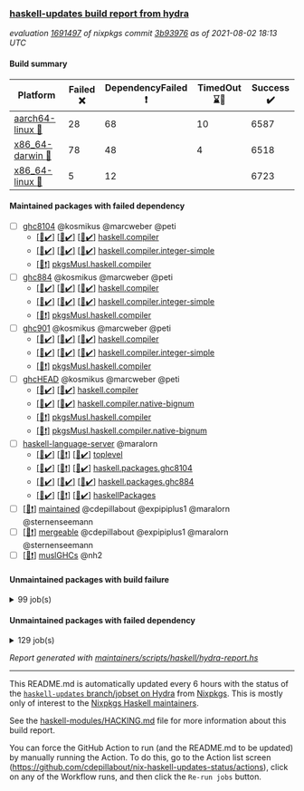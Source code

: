 ### [haskell-updates build report from hydra](https://hydra.nixos.org/jobset/nixpkgs/haskell-updates)
*evaluation [1691497](https://hydra.nixos.org/eval/1691497) of nixpkgs commit [3b93976](https://github.com/NixOS/nixpkgs/commits/3b93976ebec94cacf928ab6db576cc994c8f710f) as of 2021-08-02 18:13 UTC*
#### Build summary

 | Platform | Failed :x: | DependencyFailed :heavy_exclamation_mark: | TimedOut :hourglass::no_entry_sign: | Success :heavy_check_mark: | 
 | --- | --- | --- | --- | --- | 
 | [aarch64-linux :iphone:](https://hydra.nixos.org/eval/1691497?filter=.aarch64-linux) | 28 | 68 | 10 | 6587 | 
 | [x86_64-darwin :apple:](https://hydra.nixos.org/eval/1691497?filter=.x86_64-darwin) | 78 | 48 | 4 | 6518 | 
 | [x86_64-linux :penguin:](https://hydra.nixos.org/eval/1691497?filter=.x86_64-linux) | 5 | 12 |  | 6723 | 
#### Maintained packages with failed dependency
- [ ] [ghc8104](https://hydra.nixos.org/eval/1691497?filter=ghc8104) @kosmikus @marcweber @peti
  - [[:iphone::heavy_check_mark:]](https://hydra.nixos.org/build/149082525) [[:apple::heavy_check_mark:]](https://hydra.nixos.org/build/149079996) [[:penguin::heavy_check_mark:]](https://hydra.nixos.org/build/149083545) [haskell.compiler](https://hydra.nixos.org/eval/1691497?filter=haskell.compiler.ghc8104)
  - [[:iphone::heavy_check_mark:]](https://hydra.nixos.org/build/149076630) [[:apple::heavy_check_mark:]](https://hydra.nixos.org/build/149071797) [[:penguin::heavy_check_mark:]](https://hydra.nixos.org/build/149071821) [haskell.compiler.integer-simple](https://hydra.nixos.org/eval/1691497?filter=haskell.compiler.integer-simple.ghc8104)
  -   [[:penguin::heavy_exclamation_mark:]](https://hydra.nixos.org/build/149078755) [pkgsMusl.haskell.compiler](https://hydra.nixos.org/eval/1691497?filter=pkgsMusl.haskell.compiler.ghc8104)
- [ ] [ghc884](https://hydra.nixos.org/eval/1691497?filter=ghc884) @kosmikus @marcweber @peti
  - [[:iphone::heavy_check_mark:]](https://hydra.nixos.org/build/149075490) [[:apple::heavy_check_mark:]](https://hydra.nixos.org/build/149083306) [[:penguin::heavy_check_mark:]](https://hydra.nixos.org/build/149066528) [haskell.compiler](https://hydra.nixos.org/eval/1691497?filter=haskell.compiler.ghc884)
  - [[:iphone::heavy_check_mark:]](https://hydra.nixos.org/build/149083386) [[:apple::heavy_check_mark:]](https://hydra.nixos.org/build/149077833) [[:penguin::heavy_check_mark:]](https://hydra.nixos.org/build/149077975) [haskell.compiler.integer-simple](https://hydra.nixos.org/eval/1691497?filter=haskell.compiler.integer-simple.ghc884)
  -   [[:penguin::heavy_exclamation_mark:]](https://hydra.nixos.org/build/149067042) [pkgsMusl.haskell.compiler](https://hydra.nixos.org/eval/1691497?filter=pkgsMusl.haskell.compiler.ghc884)
- [ ] [ghc901](https://hydra.nixos.org/eval/1691497?filter=ghc901) @kosmikus @marcweber @peti
  - [[:iphone::heavy_check_mark:]](https://hydra.nixos.org/build/149068612) [[:apple::heavy_check_mark:]](https://hydra.nixos.org/build/149075244) [[:penguin::heavy_check_mark:]](https://hydra.nixos.org/build/149070685) [haskell.compiler](https://hydra.nixos.org/eval/1691497?filter=haskell.compiler.ghc901)
  - [[:iphone::heavy_check_mark:]](https://hydra.nixos.org/build/149066552) [[:apple::heavy_check_mark:]](https://hydra.nixos.org/build/149080745) [[:penguin::heavy_check_mark:]](https://hydra.nixos.org/build/149081821) [haskell.compiler.integer-simple](https://hydra.nixos.org/eval/1691497?filter=haskell.compiler.integer-simple.ghc901)
  -   [[:penguin::heavy_exclamation_mark:]](https://hydra.nixos.org/build/149065866) [pkgsMusl.haskell.compiler](https://hydra.nixos.org/eval/1691497?filter=pkgsMusl.haskell.compiler.ghc901)
- [ ] [ghcHEAD](https://hydra.nixos.org/eval/1691497?filter=ghcHEAD) @kosmikus @marcweber @peti
  - [[:apple::heavy_check_mark:]](https://hydra.nixos.org/build/149073778) [[:penguin::heavy_check_mark:]](https://hydra.nixos.org/build/149080886) [haskell.compiler](https://hydra.nixos.org/eval/1691497?filter=haskell.compiler.ghcHEAD)
  - [[:apple::heavy_check_mark:]](https://hydra.nixos.org/build/149073279) [[:penguin::heavy_check_mark:]](https://hydra.nixos.org/build/149067735) [haskell.compiler.native-bignum](https://hydra.nixos.org/eval/1691497?filter=haskell.compiler.native-bignum.ghcHEAD)
  -  [[:penguin::heavy_exclamation_mark:]](https://hydra.nixos.org/build/149077388) [pkgsMusl.haskell.compiler](https://hydra.nixos.org/eval/1691497?filter=pkgsMusl.haskell.compiler.ghcHEAD)
  -  [[:penguin::heavy_exclamation_mark:]](https://hydra.nixos.org/build/149080591) [pkgsMusl.haskell.compiler.native-bignum](https://hydra.nixos.org/eval/1691497?filter=pkgsMusl.haskell.compiler.native-bignum.ghcHEAD)
- [ ] [haskell-language-server](https://hydra.nixos.org/eval/1691497?filter=haskell-language-server) @maralorn
  - [[:iphone::heavy_check_mark:]](https://hydra.nixos.org/build/149217635) [[:apple::heavy_exclamation_mark:]](https://hydra.nixos.org/build/149222321) [[:penguin::heavy_check_mark:]](https://hydra.nixos.org/build/149225764) [toplevel](https://hydra.nixos.org/eval/1691497?filter=haskell-language-server)
  - [[:iphone::heavy_check_mark:]](https://hydra.nixos.org/build/149218091) [[:apple::heavy_exclamation_mark:]](https://hydra.nixos.org/build/149218690) [[:penguin::heavy_check_mark:]](https://hydra.nixos.org/build/149228114) [haskell.packages.ghc8104](https://hydra.nixos.org/eval/1691497?filter=haskell.packages.ghc8104.haskell-language-server)
  - [[:iphone::heavy_check_mark:]](https://hydra.nixos.org/build/149217197) [[:apple::heavy_check_mark:]](https://hydra.nixos.org/build/149221468) [[:penguin::heavy_check_mark:]](https://hydra.nixos.org/build/149224068) [haskell.packages.ghc884](https://hydra.nixos.org/eval/1691497?filter=haskell.packages.ghc884.haskell-language-server)
  - [[:iphone::heavy_check_mark:]](https://hydra.nixos.org/build/149219003) [[:apple::heavy_exclamation_mark:]](https://hydra.nixos.org/build/149218426) [[:penguin::heavy_check_mark:]](https://hydra.nixos.org/build/149216386) [haskellPackages](https://hydra.nixos.org/eval/1691497?filter=haskellPackages.haskell-language-server)
- [ ] [[:penguin::heavy_exclamation_mark:]](https://hydra.nixos.org/build/149349796) [maintained](https://hydra.nixos.org/eval/1691497?filter=maintained) @cdepillabout @expipiplus1 @maralorn @sternenseemann
- [ ] [[:penguin::heavy_exclamation_mark:]](https://hydra.nixos.org/build/149342350) [mergeable](https://hydra.nixos.org/eval/1691497?filter=mergeable) @cdepillabout @expipiplus1 @maralorn @sternenseemann
- [ ] [[:penguin::heavy_exclamation_mark:]](https://hydra.nixos.org/build/149081653) [muslGHCs](https://hydra.nixos.org/eval/1691497?filter=muslGHCs) @nh2
#### Unmaintained packages with build failure
<details><summary>99 job(s) </summary>

- [ ] [[:iphone::heavy_check_mark:]](https://hydra.nixos.org/build/149228030) [[:apple::x:]](https://hydra.nixos.org/build/149218843) [[:penguin::heavy_check_mark:]](https://hydra.nixos.org/build/149218574) [haskellPackages.FractalArt](https://hydra.nixos.org/eval/1691497?filter=haskellPackages.FractalArt) 
- [ ] [[:iphone::heavy_check_mark:]](https://hydra.nixos.org/build/149080410) [[:apple::x:]](https://hydra.nixos.org/build/149081558) [[:penguin::heavy_check_mark:]](https://hydra.nixos.org/build/149069653) [haskellPackages.GLHUI](https://hydra.nixos.org/eval/1691497?filter=haskellPackages.GLHUI) 
- [ ] [[:iphone::x:]](https://hydra.nixos.org/build/149219787) [[:apple::heavy_check_mark:]](https://hydra.nixos.org/build/149222974) [[:penguin::heavy_check_mark:]](https://hydra.nixos.org/build/149217431) [haskellPackages.HQu](https://hydra.nixos.org/eval/1691497?filter=haskellPackages.HQu) 
- [ ] [[:iphone::x:]](https://hydra.nixos.org/build/149072880) [[:apple::heavy_check_mark:]](https://hydra.nixos.org/build/149064321) [[:penguin::heavy_check_mark:]](https://hydra.nixos.org/build/149075648) [haskellPackages.HsASA](https://hydra.nixos.org/eval/1691497?filter=haskellPackages.HsASA) 
- [ ] [[:iphone::x:]](https://hydra.nixos.org/build/149228384) [[:apple::heavy_check_mark:]](https://hydra.nixos.org/build/149221437) [[:penguin::heavy_check_mark:]](https://hydra.nixos.org/build/149225790) [haskellPackages.OrderedBits](https://hydra.nixos.org/eval/1691497?filter=haskellPackages.OrderedBits) 
- [ ] [[:iphone::heavy_check_mark:]](https://hydra.nixos.org/build/149082213) [[:apple::x:]](https://hydra.nixos.org/build/149080196) [[:penguin::heavy_check_mark:]](https://hydra.nixos.org/build/149075289) [haskellPackages.SDL-image](https://hydra.nixos.org/eval/1691497?filter=haskellPackages.SDL-image) 
- [ ] [[:iphone::heavy_check_mark:]](https://hydra.nixos.org/build/149067848) [[:apple::x:]](https://hydra.nixos.org/build/149349801) [[:penguin::heavy_check_mark:]](https://hydra.nixos.org/build/149067888) [haskellPackages.SDL-mixer](https://hydra.nixos.org/eval/1691497?filter=haskellPackages.SDL-mixer) 
- [ ] [[:iphone::heavy_check_mark:]](https://hydra.nixos.org/build/149081791) [[:apple::x:]](https://hydra.nixos.org/build/149083723) [[:penguin::heavy_check_mark:]](https://hydra.nixos.org/build/149066775) [haskellPackages.SDL-ttf](https://hydra.nixos.org/eval/1691497?filter=haskellPackages.SDL-ttf) 
- [ ] [[:iphone::x:]](https://hydra.nixos.org/build/149225857) [[:apple::heavy_check_mark:]](https://hydra.nixos.org/build/149225903) [[:penguin::heavy_check_mark:]](https://hydra.nixos.org/build/149227349) [haskellPackages.accelerate-llvm](https://hydra.nixos.org/eval/1691497?filter=haskellPackages.accelerate-llvm) 
- [ ] [[:iphone::heavy_check_mark:]](https://hydra.nixos.org/build/149221315) [[:apple::x:]](https://hydra.nixos.org/build/149217863) [[:penguin::heavy_check_mark:]](https://hydra.nixos.org/build/149222345) [haskellPackages.acid-state](https://hydra.nixos.org/eval/1691497?filter=haskellPackages.acid-state) 
- [ ] [[:iphone::heavy_check_mark:]](https://hydra.nixos.org/build/149079783) [[:apple::x:]](https://hydra.nixos.org/build/149082226) [[:penguin::heavy_check_mark:]](https://hydra.nixos.org/build/149081203) [haskellPackages.al](https://hydra.nixos.org/eval/1691497?filter=haskellPackages.al) 
- [ ] [[:iphone::heavy_check_mark:]](https://hydra.nixos.org/build/149226134) [[:apple::x:]](https://hydra.nixos.org/build/149225153) [[:penguin::heavy_check_mark:]](https://hydra.nixos.org/build/149223313) [haskellPackages.assoc-list](https://hydra.nixos.org/eval/1691497?filter=haskellPackages.assoc-list) 
- [ ] [[:iphone::heavy_check_mark:]](https://hydra.nixos.org/build/149227155) [[:apple::x:]](https://hydra.nixos.org/build/149219430) [[:penguin::heavy_check_mark:]](https://hydra.nixos.org/build/149223608) [haskellPackages.assoc-listlike](https://hydra.nixos.org/eval/1691497?filter=haskellPackages.assoc-listlike) 
- [ ] [[:iphone::heavy_check_mark:]](https://hydra.nixos.org/build/149227503) [[:apple::x:]](https://hydra.nixos.org/build/149223886) [[:penguin::heavy_check_mark:]](https://hydra.nixos.org/build/149225802) [haskellPackages.ats-format](https://hydra.nixos.org/eval/1691497?filter=haskellPackages.ats-format) 
- [ ] [[:iphone::heavy_check_mark:]](https://hydra.nixos.org/build/149227364) [[:apple::x:]](https://hydra.nixos.org/build/149227260) [[:penguin::heavy_check_mark:]](https://hydra.nixos.org/build/149227759) [haskellPackages.aws-cloudfront-signed-cookies](https://hydra.nixos.org/eval/1691497?filter=haskellPackages.aws-cloudfront-signed-cookies) 
- [ ] [[:iphone::x:]](https://hydra.nixos.org/build/149067091) [[:apple::heavy_check_mark:]](https://hydra.nixos.org/build/149076469) [[:penguin::heavy_check_mark:]](https://hydra.nixos.org/build/149083868) [haskellPackages.basic-cpuid](https://hydra.nixos.org/eval/1691497?filter=haskellPackages.basic-cpuid) 
- [ ] [[:iphone::heavy_check_mark:]](https://hydra.nixos.org/build/149076002) [[:apple::x:]](https://hydra.nixos.org/build/149074273) [[:penguin::heavy_check_mark:]](https://hydra.nixos.org/build/149068160) [haskellPackages.bindings-parport](https://hydra.nixos.org/eval/1691497?filter=haskellPackages.bindings-parport) 
- [ ] [[:iphone::heavy_check_mark:]](https://hydra.nixos.org/build/149065481) [[:apple::x:]](https://hydra.nixos.org/build/149075019) [[:penguin::heavy_check_mark:]](https://hydra.nixos.org/build/149069566) [haskellPackages.blas-hs](https://hydra.nixos.org/eval/1691497?filter=haskellPackages.blas-hs) 
- [ ] [[:iphone::heavy_check_mark:]](https://hydra.nixos.org/build/149067139) [[:apple::x:]](https://hydra.nixos.org/build/149081490) [[:penguin::heavy_check_mark:]](https://hydra.nixos.org/build/149080991) [haskellPackages.btrfs](https://hydra.nixos.org/eval/1691497?filter=haskellPackages.btrfs) 
- [ ] [[:iphone::heavy_check_mark:]](https://hydra.nixos.org/build/149226783) [[:apple::x:]](https://hydra.nixos.org/build/149222184) [[:penguin::heavy_check_mark:]](https://hydra.nixos.org/build/149223182) [haskellPackages.c2hsc](https://hydra.nixos.org/eval/1691497?filter=haskellPackages.c2hsc) 
- [ ] [[:iphone::heavy_check_mark:]](https://hydra.nixos.org/build/149216712) [[:apple::x:]](https://hydra.nixos.org/build/149225632) [[:penguin::heavy_check_mark:]](https://hydra.nixos.org/build/149219308) [haskellPackages.cas-store](https://hydra.nixos.org/eval/1691497?filter=haskellPackages.cas-store) 
- [ ] [[:iphone::heavy_check_mark:]](https://hydra.nixos.org/build/149217785) [[:apple::x:]](https://hydra.nixos.org/build/149216955) [[:penguin::heavy_check_mark:]](https://hydra.nixos.org/build/149217684) [haskellPackages.caster](https://hydra.nixos.org/eval/1691497?filter=haskellPackages.caster) 
- [ ] [[:iphone::heavy_check_mark:]](https://hydra.nixos.org/build/149076493) [[:apple::x:]](https://hydra.nixos.org/build/149074306) [[:penguin::heavy_check_mark:]](https://hydra.nixos.org/build/149064217) [haskellPackages.chiphunk](https://hydra.nixos.org/eval/1691497?filter=haskellPackages.chiphunk) 
- [ ] [[:iphone::x:]](https://hydra.nixos.org/build/149220009) [[:apple::x:]](https://hydra.nixos.org/build/149225650) [[:penguin::x:]](https://hydra.nixos.org/build/149219506) [haskellPackages.data-pdf-fieldreader](https://hydra.nixos.org/eval/1691497?filter=haskellPackages.data-pdf-fieldreader) 
- [ ] [[:iphone::heavy_check_mark:]](https://hydra.nixos.org/build/149223259) [[:apple::x:]](https://hydra.nixos.org/build/149217584) [[:penguin::heavy_check_mark:]](https://hydra.nixos.org/build/149225150) [haskellPackages.di-core](https://hydra.nixos.org/eval/1691497?filter=haskellPackages.di-core) 
- [ ] [[:iphone::heavy_check_mark:]](https://hydra.nixos.org/build/149081035) [[:apple::x:]](https://hydra.nixos.org/build/149069050) [[:penguin::heavy_check_mark:]](https://hydra.nixos.org/build/149065819) [haskellPackages.discount](https://hydra.nixos.org/eval/1691497?filter=haskellPackages.discount) 
- [ ] [[:iphone::heavy_check_mark:]](https://hydra.nixos.org/build/149068190) [[:apple::x:]](https://hydra.nixos.org/build/149071662) [[:penguin::heavy_check_mark:]](https://hydra.nixos.org/build/149082241) [haskellPackages.diskhash](https://hydra.nixos.org/eval/1691497?filter=haskellPackages.diskhash) 
- [ ] [[:iphone::heavy_check_mark:]](https://hydra.nixos.org/build/149218638) [[:apple::x:]](https://hydra.nixos.org/build/149228323) [[:penguin::heavy_check_mark:]](https://hydra.nixos.org/build/149218799) [haskellPackages.dormouse-uri](https://hydra.nixos.org/eval/1691497?filter=haskellPackages.dormouse-uri) 
- [ ] [[:iphone::heavy_check_mark:]](https://hydra.nixos.org/build/149218858) [[:apple::x:]](https://hydra.nixos.org/build/149224794) [[:penguin::heavy_check_mark:]](https://hydra.nixos.org/build/149219752) [haskellPackages.dsv](https://hydra.nixos.org/eval/1691497?filter=haskellPackages.dsv) 
- [ ] [[:iphone::x:]](https://hydra.nixos.org/build/149082041) [[:apple::x:]](https://hydra.nixos.org/build/149072662) [[:penguin::heavy_check_mark:]](https://hydra.nixos.org/build/149081728) [haskellPackages.easytensor](https://hydra.nixos.org/eval/1691497?filter=haskellPackages.easytensor) 
- [ ] [[:iphone::heavy_check_mark:]](https://hydra.nixos.org/build/149221446) [[:apple::x:]](https://hydra.nixos.org/build/149224434) [[:penguin::heavy_check_mark:]](https://hydra.nixos.org/build/149215980) [haskellPackages.epub-tools](https://hydra.nixos.org/eval/1691497?filter=haskellPackages.epub-tools) 
- [ ] [[:iphone::heavy_check_mark:]](https://hydra.nixos.org/build/149215991) [[:apple::x:]](https://hydra.nixos.org/build/149221286) [[:penguin::heavy_check_mark:]](https://hydra.nixos.org/build/149228203) [haskellPackages.exinst](https://hydra.nixos.org/eval/1691497?filter=haskellPackages.exinst) 
- [ ] [[:iphone::heavy_check_mark:]](https://hydra.nixos.org/build/149069994) [[:apple::x:]](https://hydra.nixos.org/build/149074879) [[:penguin::heavy_check_mark:]](https://hydra.nixos.org/build/149070908) [haskellPackages.float128](https://hydra.nixos.org/eval/1691497?filter=haskellPackages.float128) 
- [ ] [[:iphone::x:]](https://hydra.nixos.org/build/149066977) [[:apple::heavy_check_mark:]](https://hydra.nixos.org/build/149064463) [[:penguin::heavy_check_mark:]](https://hydra.nixos.org/build/149081990) [haskellPackages.freetype2](https://hydra.nixos.org/eval/1691497?filter=haskellPackages.freetype2) 
- [ ] [[:iphone::heavy_check_mark:]](https://hydra.nixos.org/build/149072555) [[:apple::x:]](https://hydra.nixos.org/build/149076957) [[:penguin::heavy_check_mark:]](https://hydra.nixos.org/build/149064838) [haskellPackages.fuzzytime](https://hydra.nixos.org/eval/1691497?filter=haskellPackages.fuzzytime) 
- [ ] [[:iphone::x:]](https://hydra.nixos.org/build/149219896) [[:apple::heavy_check_mark:]](https://hydra.nixos.org/build/149221207) [[:penguin::heavy_check_mark:]](https://hydra.nixos.org/build/149227438) [haskellPackages.geomancy](https://hydra.nixos.org/eval/1691497?filter=haskellPackages.geomancy) 
- [ ] [[:iphone::x:]](https://hydra.nixos.org/build/149217678) [[:apple::heavy_check_mark:]](https://hydra.nixos.org/build/149221186) [[:penguin::heavy_check_mark:]](https://hydra.nixos.org/build/149225731) [haskellPackages.ghc-prof](https://hydra.nixos.org/eval/1691497?filter=haskellPackages.ghc-prof) 
- [ ] [[:iphone::heavy_check_mark:]](https://hydra.nixos.org/build/149218966) [[:apple::x:]](https://hydra.nixos.org/build/149216937) [[:penguin::heavy_check_mark:]](https://hydra.nixos.org/build/149227162) [haskellPackages.gi-gdkx11](https://hydra.nixos.org/eval/1691497?filter=haskellPackages.gi-gdkx11) 
- [ ] [[:iphone::x:]](https://hydra.nixos.org/build/149073267) [[:penguin::heavy_check_mark:]](https://hydra.nixos.org/build/149077014) [haskellPackages.gnome-keyring](https://hydra.nixos.org/eval/1691497?filter=haskellPackages.gnome-keyring) 
- [ ] [[:apple::x:]](https://hydra.nixos.org/build/149221320) [haskellPackages.gtk-mac-integration](https://hydra.nixos.org/eval/1691497?filter=haskellPackages.gtk-mac-integration) 
- [ ] [[:iphone::heavy_exclamation_mark:]](https://hydra.nixos.org/build/149226889) [[:apple::x:]](https://hydra.nixos.org/build/149227718) [[:penguin::heavy_check_mark:]](https://hydra.nixos.org/build/149216279) [haskellPackages.gtk-traymanager](https://hydra.nixos.org/eval/1691497?filter=haskellPackages.gtk-traymanager) 
- [ ] [[:iphone::x:]](https://hydra.nixos.org/build/149217627) [[:apple::heavy_check_mark:]](https://hydra.nixos.org/build/149219185) [[:penguin::heavy_check_mark:]](https://hydra.nixos.org/build/149224730) [haskellPackages.gtk2hs-buildtools](https://hydra.nixos.org/eval/1691497?filter=haskellPackages.gtk2hs-buildtools) 
- [ ] [[:iphone::heavy_check_mark:]](https://hydra.nixos.org/build/149223614) [[:apple::x:]](https://hydra.nixos.org/build/149219059) [[:penguin::heavy_check_mark:]](https://hydra.nixos.org/build/149222933) [haskellPackages.hamid](https://hydra.nixos.org/eval/1691497?filter=haskellPackages.hamid) 
- [ ] [[:iphone::heavy_check_mark:]](https://hydra.nixos.org/build/149066393) [[:apple::x:]](https://hydra.nixos.org/build/149063840) [[:penguin::heavy_check_mark:]](https://hydra.nixos.org/build/149066325) [haskellPackages.hid](https://hydra.nixos.org/eval/1691497?filter=haskellPackages.hid) 
- [ ] [[:iphone::x:]](https://hydra.nixos.org/build/149221991) [[:apple::x:]](https://hydra.nixos.org/build/149223865) [[:penguin::heavy_check_mark:]](https://hydra.nixos.org/build/149217154) [haskellPackages.highlight](https://hydra.nixos.org/eval/1691497?filter=haskellPackages.highlight) 
- [ ] [[:iphone::heavy_check_mark:]](https://hydra.nixos.org/build/149218501) [[:apple::x:]](https://hydra.nixos.org/build/149219124) [[:penguin::heavy_check_mark:]](https://hydra.nixos.org/build/149224082) [haskellPackages.hls-ormolu-plugin](https://hydra.nixos.org/eval/1691497?filter=haskellPackages.hls-ormolu-plugin) 
- [ ] [[:iphone::heavy_check_mark:]](https://hydra.nixos.org/build/149226482) [[:apple::x:]](https://hydra.nixos.org/build/149227965) [[:penguin::heavy_check_mark:]](https://hydra.nixos.org/build/149216708) [haskellPackages.hmatrix-morpheus](https://hydra.nixos.org/eval/1691497?filter=haskellPackages.hmatrix-morpheus) 
- [ ] [[:iphone::heavy_check_mark:]](https://hydra.nixos.org/build/149081547) [[:apple::x:]](https://hydra.nixos.org/build/149080432) [[:penguin::heavy_check_mark:]](https://hydra.nixos.org/build/149075071) [haskellPackages.hmidi](https://hydra.nixos.org/eval/1691497?filter=haskellPackages.hmidi) 
- [ ] [[:iphone::x:]](https://hydra.nixos.org/build/149225203) [[:apple::heavy_check_mark:]](https://hydra.nixos.org/build/149223094) [[:penguin::heavy_check_mark:]](https://hydra.nixos.org/build/149225504) [haskellPackages.hq](https://hydra.nixos.org/eval/1691497?filter=haskellPackages.hq) 
- [ ] [[:iphone::heavy_check_mark:]](https://hydra.nixos.org/build/149222655) [[:apple::x:]](https://hydra.nixos.org/build/149217061) [[:penguin::heavy_check_mark:]](https://hydra.nixos.org/build/149223020) [haskellPackages.hs](https://hydra.nixos.org/eval/1691497?filter=haskellPackages.hs) 
- [ ] [[:iphone::heavy_check_mark:]](https://hydra.nixos.org/build/149064897) [[:apple::x:]](https://hydra.nixos.org/build/149078247) [[:penguin::heavy_check_mark:]](https://hydra.nixos.org/build/149078226) [haskellPackages.hsshellscript](https://hydra.nixos.org/eval/1691497?filter=haskellPackages.hsshellscript) 
- [ ] [[:iphone::heavy_check_mark:]](https://hydra.nixos.org/build/149067828) [[:apple::x:]](https://hydra.nixos.org/build/149072180) [[:penguin::heavy_check_mark:]](https://hydra.nixos.org/build/149082577) [haskellPackages.hssourceinfo](https://hydra.nixos.org/eval/1691497?filter=haskellPackages.hssourceinfo) 
- [ ] [[:iphone::heavy_check_mark:]](https://hydra.nixos.org/build/149081862) [[:apple::x:]](https://hydra.nixos.org/build/149069958) [[:penguin::heavy_check_mark:]](https://hydra.nixos.org/build/149074080) [haskellPackages.huckleberry](https://hydra.nixos.org/eval/1691497?filter=haskellPackages.huckleberry) 
- [ ] [[:iphone::x:]](https://hydra.nixos.org/build/149226570) [[:apple::x:]](https://hydra.nixos.org/build/149218860) [[:penguin::x:]](https://hydra.nixos.org/build/149225210) [haskellPackages.interval-algebra](https://hydra.nixos.org/eval/1691497?filter=haskellPackages.interval-algebra) 
- [ ] [[:iphone::heavy_check_mark:]](https://hydra.nixos.org/build/149226813) [[:apple::x:]](https://hydra.nixos.org/build/149220897) [[:penguin::heavy_check_mark:]](https://hydra.nixos.org/build/149222218) [haskellPackages.ipcvar](https://hydra.nixos.org/eval/1691497?filter=haskellPackages.ipcvar) 
- [ ] [[:iphone::x:]](https://hydra.nixos.org/build/149223464) [[:apple::x:]](https://hydra.nixos.org/build/149222220) [[:penguin::x:]](https://hydra.nixos.org/build/149220204) [haskellPackages.iterative-forward-search](https://hydra.nixos.org/eval/1691497?filter=haskellPackages.iterative-forward-search) 
- [ ] [[:iphone::heavy_check_mark:]](https://hydra.nixos.org/build/149228266) [[:apple::x:]](https://hydra.nixos.org/build/149217738) [[:penguin::heavy_check_mark:]](https://hydra.nixos.org/build/149224752) [haskellPackages.junit-xml](https://hydra.nixos.org/eval/1691497?filter=haskellPackages.junit-xml) 
- [ ] [[:iphone::x:]](https://hydra.nixos.org/build/149226923) [[:apple::heavy_check_mark:]](https://hydra.nixos.org/build/149226669) [[:penguin::heavy_check_mark:]](https://hydra.nixos.org/build/149219791) [haskellPackages.katip-logzio](https://hydra.nixos.org/eval/1691497?filter=haskellPackages.katip-logzio) 
- [ ] [[:iphone::heavy_check_mark:]](https://hydra.nixos.org/build/149216514) [[:apple::x:]](https://hydra.nixos.org/build/149217903) [[:penguin::heavy_check_mark:]](https://hydra.nixos.org/build/149224606) [haskellPackages.kazura-queue](https://hydra.nixos.org/eval/1691497?filter=haskellPackages.kazura-queue) 
- [ ] [[:iphone::heavy_check_mark:]](https://hydra.nixos.org/build/149068347) [[:apple::x:]](https://hydra.nixos.org/build/149074353) [[:penguin::heavy_check_mark:]](https://hydra.nixos.org/build/149071752) [haskellPackages.keep-alive](https://hydra.nixos.org/eval/1691497?filter=haskellPackages.keep-alive) 
- [ ] [[:iphone::heavy_check_mark:]](https://hydra.nixos.org/build/149077126) [[:apple::x:]](https://hydra.nixos.org/build/149065117) [[:penguin::heavy_check_mark:]](https://hydra.nixos.org/build/149083348) [haskellPackages.leveldb-haskell-fork](https://hydra.nixos.org/eval/1691497?filter=haskellPackages.leveldb-haskell-fork) 
- [ ] [[:iphone::x:]](https://hydra.nixos.org/build/149064875) [[:apple::heavy_check_mark:]](https://hydra.nixos.org/build/149081102) [[:penguin::heavy_check_mark:]](https://hydra.nixos.org/build/149083365) [haskellPackages.libBF](https://hydra.nixos.org/eval/1691497?filter=haskellPackages.libBF) 
- [ ] [[:iphone::heavy_check_mark:]](https://hydra.nixos.org/build/149225393) [[:apple::x:]](https://hydra.nixos.org/build/149226863) [[:penguin::heavy_check_mark:]](https://hydra.nixos.org/build/149228183) [haskellPackages.loc](https://hydra.nixos.org/eval/1691497?filter=haskellPackages.loc) 
- [ ] [[:iphone::x:]](https://hydra.nixos.org/build/149217872) [[:apple::x:]](https://hydra.nixos.org/build/149224298) [[:penguin::x:]](https://hydra.nixos.org/build/149223774) [haskellPackages.log-base](https://hydra.nixos.org/eval/1691497?filter=haskellPackages.log-base) 
- [ ] [[:iphone::x:]](https://hydra.nixos.org/build/149077771) [[:apple::heavy_check_mark:]](https://hydra.nixos.org/build/149075152) [[:penguin::heavy_check_mark:]](https://hydra.nixos.org/build/149075878) [haskellPackages.long-double](https://hydra.nixos.org/eval/1691497?filter=haskellPackages.long-double) 
- [ ] [[:iphone::heavy_check_mark:]](https://hydra.nixos.org/build/149220744) [[:apple::x:]](https://hydra.nixos.org/build/149226820) [[:penguin::heavy_check_mark:]](https://hydra.nixos.org/build/149216520) [haskellPackages.mediawiki2latex](https://hydra.nixos.org/eval/1691497?filter=haskellPackages.mediawiki2latex) 
- [ ] [[:iphone::heavy_check_mark:]](https://hydra.nixos.org/build/149224382) [[:apple::x:]](https://hydra.nixos.org/build/149223206) [[:penguin::heavy_check_mark:]](https://hydra.nixos.org/build/149228155) [haskellPackages.mercury-api](https://hydra.nixos.org/eval/1691497?filter=haskellPackages.mercury-api) 
- [ ] [[:iphone::heavy_check_mark:]](https://hydra.nixos.org/build/149220757) [[:apple::x:]](https://hydra.nixos.org/build/149223196) [[:penguin::heavy_check_mark:]](https://hydra.nixos.org/build/149226479) [haskellPackages.mighty-metropolis](https://hydra.nixos.org/eval/1691497?filter=haskellPackages.mighty-metropolis) 
- [ ] [[:iphone::heavy_check_mark:]](https://hydra.nixos.org/build/149064769) [[:apple::x:]](https://hydra.nixos.org/build/149065015) [[:penguin::heavy_check_mark:]](https://hydra.nixos.org/build/149066611) [haskellPackages.nano-cryptr](https://hydra.nixos.org/eval/1691497?filter=haskellPackages.nano-cryptr) 
- [ ] [[:iphone::x:]](https://hydra.nixos.org/build/149223870) [[:apple::heavy_check_mark:]](https://hydra.nixos.org/build/149221381) [[:penguin::heavy_check_mark:]](https://hydra.nixos.org/build/149223378) [haskellPackages.nlopt-haskell](https://hydra.nixos.org/eval/1691497?filter=haskellPackages.nlopt-haskell) 
- [ ] [[:iphone::heavy_check_mark:]](https://hydra.nixos.org/build/149220302) [[:apple::x:]](https://hydra.nixos.org/build/149222702) [[:penguin::heavy_check_mark:]](https://hydra.nixos.org/build/149226837) [haskellPackages.opencv](https://hydra.nixos.org/eval/1691497?filter=haskellPackages.opencv) 
- [ ] [[:iphone::heavy_check_mark:]](https://hydra.nixos.org/build/149227527) [[:apple::x:]](https://hydra.nixos.org/build/149219958) [[:penguin::heavy_check_mark:]](https://hydra.nixos.org/build/149223411) [haskellPackages.persistent-pagination](https://hydra.nixos.org/eval/1691497?filter=haskellPackages.persistent-pagination) 
- [ ] [[:iphone::x:]](https://hydra.nixos.org/build/149080559) [[:apple::heavy_check_mark:]](https://hydra.nixos.org/build/149070893) [[:penguin::heavy_check_mark:]](https://hydra.nixos.org/build/149063775) [haskellPackages.picosat](https://hydra.nixos.org/eval/1691497?filter=haskellPackages.picosat) 
- [ ] [[:iphone::heavy_check_mark:]](https://hydra.nixos.org/build/149224957) [[:apple::x:]](https://hydra.nixos.org/build/149220012) [[:penguin::heavy_check_mark:]](https://hydra.nixos.org/build/149227562) [haskellPackages.ping-wrapper](https://hydra.nixos.org/eval/1691497?filter=haskellPackages.ping-wrapper) 
- [ ] [[:iphone::heavy_check_mark:]](https://hydra.nixos.org/build/149228170) [[:apple::x:]](https://hydra.nixos.org/build/149218743) [[:penguin::heavy_check_mark:]](https://hydra.nixos.org/build/149220825) [haskellPackages.pipes-zlib](https://hydra.nixos.org/eval/1691497?filter=haskellPackages.pipes-zlib) 
- [ ] [[:iphone::heavy_check_mark:]](https://hydra.nixos.org/build/149228048) [[:apple::x:]](https://hydra.nixos.org/build/149221612) [[:penguin::heavy_check_mark:]](https://hydra.nixos.org/build/149223920) [haskellPackages.posix-socket](https://hydra.nixos.org/eval/1691497?filter=haskellPackages.posix-socket) 
- [ ] [[:iphone::heavy_check_mark:]](https://hydra.nixos.org/build/149219716) [[:apple::x:]](https://hydra.nixos.org/build/149223317) [[:penguin::heavy_check_mark:]](https://hydra.nixos.org/build/149222741) [haskellPackages.posix-timer](https://hydra.nixos.org/eval/1691497?filter=haskellPackages.posix-timer) 
- [ ] [[:iphone::x:]](https://hydra.nixos.org/build/149220294) [[:apple::x:]](https://hydra.nixos.org/build/149227407) [[:penguin::x:]](https://hydra.nixos.org/build/149227601) [haskellPackages.postgresql-resilient](https://hydra.nixos.org/eval/1691497?filter=haskellPackages.postgresql-resilient) 
- [ ] [[:iphone::heavy_check_mark:]](https://hydra.nixos.org/build/149075776) [[:apple::x:]](https://hydra.nixos.org/build/149064640) [[:penguin::heavy_check_mark:]](https://hydra.nixos.org/build/149066654) [haskellPackages.pthread](https://hydra.nixos.org/eval/1691497?filter=haskellPackages.pthread) 
- [ ] [[:iphone::x:]](https://hydra.nixos.org/build/149218405) [[:apple::heavy_check_mark:]](https://hydra.nixos.org/build/149218529) [[:penguin::heavy_check_mark:]](https://hydra.nixos.org/build/149227394) [haskellPackages.ptr-poker](https://hydra.nixos.org/eval/1691497?filter=haskellPackages.ptr-poker) 
- [ ] [[:iphone::heavy_check_mark:]](https://hydra.nixos.org/build/149225416) [[:apple::x:]](https://hydra.nixos.org/build/149220708) [[:penguin::heavy_check_mark:]](https://hydra.nixos.org/build/149228465) [haskellPackages.sandwich-webdriver](https://hydra.nixos.org/eval/1691497?filter=haskellPackages.sandwich-webdriver) 
- [ ] [[:iphone::heavy_check_mark:]](https://hydra.nixos.org/build/149066696) [[:apple::x:]](https://hydra.nixos.org/build/149068169) [[:penguin::heavy_check_mark:]](https://hydra.nixos.org/build/149073025) [haskellPackages.sdp](https://hydra.nixos.org/eval/1691497?filter=haskellPackages.sdp) 
- [ ] [[:iphone::heavy_check_mark:]](https://hydra.nixos.org/build/149067432) [[:apple::x:]](https://hydra.nixos.org/build/149076773) [[:penguin::heavy_check_mark:]](https://hydra.nixos.org/build/149066299) [haskellPackages.select](https://hydra.nixos.org/eval/1691497?filter=haskellPackages.select) 
- [ ] [[:iphone::heavy_check_mark:]](https://hydra.nixos.org/build/149225815) [[:apple::x:]](https://hydra.nixos.org/build/149227919) [[:penguin::heavy_check_mark:]](https://hydra.nixos.org/build/149228352) [haskellPackages.sequence-formats](https://hydra.nixos.org/eval/1691497?filter=haskellPackages.sequence-formats) 
- [ ] [[:iphone::heavy_check_mark:]](https://hydra.nixos.org/build/149073774) [[:apple::x:]](https://hydra.nixos.org/build/149076237) [[:penguin::heavy_check_mark:]](https://hydra.nixos.org/build/149069337) [haskellPackages.shared-memory](https://hydra.nixos.org/eval/1691497?filter=haskellPackages.shared-memory) 
- [ ] [[:iphone::heavy_check_mark:]](https://hydra.nixos.org/build/149071022) [[:apple::x:]](https://hydra.nixos.org/build/149083070) [[:penguin::heavy_check_mark:]](https://hydra.nixos.org/build/149078570) [haskellPackages.sysinfo](https://hydra.nixos.org/eval/1691497?filter=haskellPackages.sysinfo) 
- [ ] [[:iphone::heavy_check_mark:]](https://hydra.nixos.org/build/149217461) [[:apple::x:]](https://hydra.nixos.org/build/149216259) [[:penguin::heavy_check_mark:]](https://hydra.nixos.org/build/149216548) [haskellPackages.tailfile-hinotify](https://hydra.nixos.org/eval/1691497?filter=haskellPackages.tailfile-hinotify) 
- [ ] [[:iphone::heavy_check_mark:]](https://hydra.nixos.org/build/149220085) [[:apple::x:]](https://hydra.nixos.org/build/149218972) [[:penguin::heavy_check_mark:]](https://hydra.nixos.org/build/149228035) [haskellPackages.thyme](https://hydra.nixos.org/eval/1691497?filter=haskellPackages.thyme) 
- [ ] [[:iphone::x:]](https://hydra.nixos.org/build/149223347) [[:apple::heavy_check_mark:]](https://hydra.nixos.org/build/149225070) [[:penguin::heavy_check_mark:]](https://hydra.nixos.org/build/149226632) [haskellPackages.type-natural](https://hydra.nixos.org/eval/1691497?filter=haskellPackages.type-natural) 
- [ ] [[:iphone::heavy_check_mark:]](https://hydra.nixos.org/build/149218940) [[:apple::x:]](https://hydra.nixos.org/build/149225441) [[:penguin::heavy_check_mark:]](https://hydra.nixos.org/build/149217487) [haskellPackages.tz](https://hydra.nixos.org/eval/1691497?filter=haskellPackages.tz) 
- [ ] [[:iphone::x:]](https://hydra.nixos.org/build/149080544) [[:apple::heavy_check_mark:]](https://hydra.nixos.org/build/149082401) [[:penguin::heavy_check_mark:]](https://hydra.nixos.org/build/149076465) [haskellPackages.unicode-properties](https://hydra.nixos.org/eval/1691497?filter=haskellPackages.unicode-properties) 
- [ ] [[:iphone::x:]](https://hydra.nixos.org/build/149063625) [[:apple::heavy_check_mark:]](https://hydra.nixos.org/build/149074669) [[:penguin::heavy_check_mark:]](https://hydra.nixos.org/build/149075539) [haskellPackages.wiringPi](https://hydra.nixos.org/eval/1691497?filter=haskellPackages.wiringPi) 
- [ ] [[:iphone::heavy_check_mark:]](https://hydra.nixos.org/build/149077457) [[:apple::x:]](https://hydra.nixos.org/build/149079950) [[:penguin::heavy_check_mark:]](https://hydra.nixos.org/build/149074333) [tests.haskell.writers](https://hydra.nixos.org/eval/1691497?filter=tests.haskell.writers) 
- [ ] [[:iphone::x:]](https://hydra.nixos.org/build/149224993) [[:apple::heavy_check_mark:]](https://hydra.nixos.org/build/149227926) [[:penguin::heavy_check_mark:]](https://hydra.nixos.org/build/149223673) [haskellPackages.x86-64bit](https://hydra.nixos.org/eval/1691497?filter=haskellPackages.x86-64bit) 
- [ ] [[:iphone::heavy_check_mark:]](https://hydra.nixos.org/build/149073366) [[:apple::x:]](https://hydra.nixos.org/build/149076301) [[:penguin::heavy_check_mark:]](https://hydra.nixos.org/build/149079177) [haskellPackages.xmonad-utils](https://hydra.nixos.org/eval/1691497?filter=haskellPackages.xmonad-utils) 
- [ ] [[:iphone::heavy_check_mark:]](https://hydra.nixos.org/build/149074635) [[:apple::x:]](https://hydra.nixos.org/build/149081498) [[:penguin::heavy_check_mark:]](https://hydra.nixos.org/build/149075088) [haskellPackages.yoga](https://hydra.nixos.org/eval/1691497?filter=haskellPackages.yoga) 
- [ ] [[:iphone::heavy_check_mark:]](https://hydra.nixos.org/build/149222439) [[:apple::x:]](https://hydra.nixos.org/build/149218096) [[:penguin::heavy_check_mark:]](https://hydra.nixos.org/build/149227421) [haskellPackages.zip](https://hydra.nixos.org/eval/1691497?filter=haskellPackages.zip) 
- [ ] [[:iphone::heavy_check_mark:]](https://hydra.nixos.org/build/149064296) [[:apple::x:]](https://hydra.nixos.org/build/149065835) [[:penguin::heavy_check_mark:]](https://hydra.nixos.org/build/149076797) [haskellPackages.zot](https://hydra.nixos.org/eval/1691497?filter=haskellPackages.zot) 
- [ ] [[:iphone::heavy_check_mark:]](https://hydra.nixos.org/build/149078906) [[:apple::x:]](https://hydra.nixos.org/build/149064010) [[:penguin::heavy_check_mark:]](https://hydra.nixos.org/build/149076809) [haskellPackages.zxcvbn-c](https://hydra.nixos.org/eval/1691497?filter=haskellPackages.zxcvbn-c) 
</details>

#### Unmaintained packages with failed dependency
<details><summary>129 job(s) </summary>

- [ ] [[:iphone::heavy_exclamation_mark:]](https://hydra.nixos.org/build/149227449) [[:apple::heavy_check_mark:]](https://hydra.nixos.org/build/149221949) [[:penguin::heavy_check_mark:]](https://hydra.nixos.org/build/149227283) [haskellPackages.Chart-cairo](https://hydra.nixos.org/eval/1691497?filter=haskellPackages.Chart-cairo) 
- [ ] [[:iphone::heavy_exclamation_mark:]](https://hydra.nixos.org/build/149217984) [[:apple::heavy_check_mark:]](https://hydra.nixos.org/build/149222246) [[:penguin::heavy_check_mark:]](https://hydra.nixos.org/build/149223624) [haskellPackages.Chart-gtk](https://hydra.nixos.org/eval/1691497?filter=haskellPackages.Chart-gtk) 
- [ ] [[:iphone::heavy_exclamation_mark:]](https://hydra.nixos.org/build/149216943) [[:apple::heavy_check_mark:]](https://hydra.nixos.org/build/149216651) [[:penguin::heavy_check_mark:]](https://hydra.nixos.org/build/149227382) [haskellPackages.Chart-gtk3](https://hydra.nixos.org/eval/1691497?filter=haskellPackages.Chart-gtk3) 
- [ ] [[:iphone::heavy_exclamation_mark:]](https://hydra.nixos.org/build/149219487) [[:apple::heavy_check_mark:]](https://hydra.nixos.org/build/149225515) [[:penguin::heavy_check_mark:]](https://hydra.nixos.org/build/149218298) [haskellPackages.Chart-tests](https://hydra.nixos.org/eval/1691497?filter=haskellPackages.Chart-tests) 
- [ ] [[:iphone::heavy_exclamation_mark:]](https://hydra.nixos.org/build/149228144) [[:apple::heavy_check_mark:]](https://hydra.nixos.org/build/149221321) [[:penguin::heavy_check_mark:]](https://hydra.nixos.org/build/149221648) [haskellPackages.GtkTV](https://hydra.nixos.org/eval/1691497?filter=haskellPackages.GtkTV) 
- [ ] [[:iphone::heavy_exclamation_mark:]](https://hydra.nixos.org/build/149219997) [[:apple::heavy_check_mark:]](https://hydra.nixos.org/build/149227956) [[:penguin::heavy_check_mark:]](https://hydra.nixos.org/build/149223152) [haskellPackages.MissingK](https://hydra.nixos.org/eval/1691497?filter=haskellPackages.MissingK) 
- [ ] [[:iphone::heavy_exclamation_mark:]](https://hydra.nixos.org/build/149225847) [[:apple::heavy_check_mark:]](https://hydra.nixos.org/build/149223883) [[:penguin::heavy_check_mark:]](https://hydra.nixos.org/build/149219712) [haskellPackages.PrimitiveArray](https://hydra.nixos.org/eval/1691497?filter=haskellPackages.PrimitiveArray) 
- [ ] [[:iphone::heavy_exclamation_mark:]](https://hydra.nixos.org/build/149218238) [[:apple::heavy_check_mark:]](https://hydra.nixos.org/build/149216136) [[:penguin::heavy_check_mark:]](https://hydra.nixos.org/build/149222231) [haskellPackages.aivika-experiment-cairo](https://hydra.nixos.org/eval/1691497?filter=haskellPackages.aivika-experiment-cairo) 
- [ ] [[:iphone::heavy_check_mark:]](https://hydra.nixos.org/build/149217900) [[:apple::heavy_exclamation_mark:]](https://hydra.nixos.org/build/149228319) [[:penguin::heavy_check_mark:]](https://hydra.nixos.org/build/149217432) [haskellPackages.antiope-es](https://hydra.nixos.org/eval/1691497?filter=haskellPackages.antiope-es) 
- [ ] [bustle](https://hydra.nixos.org/eval/1691497?filter=bustle) 
  - [[:iphone::heavy_exclamation_mark:]](https://hydra.nixos.org/build/149219634) [[:penguin::heavy_check_mark:]](https://hydra.nixos.org/build/149226885) [toplevel](https://hydra.nixos.org/eval/1691497?filter=bustle)
  - [[:iphone::heavy_exclamation_mark:]](https://hydra.nixos.org/build/149227528) [[:penguin::heavy_check_mark:]](https://hydra.nixos.org/build/149226959) [haskellPackages](https://hydra.nixos.org/eval/1691497?filter=haskellPackages.bustle)
- [ ] [[:iphone::heavy_exclamation_mark:]](https://hydra.nixos.org/build/149221049) [[:apple::heavy_check_mark:]](https://hydra.nixos.org/build/149220652) [[:penguin::heavy_check_mark:]](https://hydra.nixos.org/build/149222645) [haskellPackages.cairo](https://hydra.nixos.org/eval/1691497?filter=haskellPackages.cairo) 
- [ ] [[:iphone::heavy_exclamation_mark:]](https://hydra.nixos.org/build/149227716) [[:apple::heavy_check_mark:]](https://hydra.nixos.org/build/149219689) [[:penguin::heavy_check_mark:]](https://hydra.nixos.org/build/149226314) [haskellPackages.cairo-appbase](https://hydra.nixos.org/eval/1691497?filter=haskellPackages.cairo-appbase) 
- [ ] [[:iphone::heavy_exclamation_mark:]](https://hydra.nixos.org/build/149228130) [[:apple::heavy_check_mark:]](https://hydra.nixos.org/build/149218724) [[:penguin::heavy_check_mark:]](https://hydra.nixos.org/build/149221705) [haskellPackages.cairo-canvas](https://hydra.nixos.org/eval/1691497?filter=haskellPackages.cairo-canvas) 
- [ ] [[:iphone::heavy_check_mark:]](https://hydra.nixos.org/build/149220337) [[:apple::heavy_exclamation_mark:]](https://hydra.nixos.org/build/149219837) [[:penguin::heavy_check_mark:]](https://hydra.nixos.org/build/149221435) [haskellPackages.declarative](https://hydra.nixos.org/eval/1691497?filter=haskellPackages.declarative) 
- [ ] [[:iphone::heavy_check_mark:]](https://hydra.nixos.org/build/149221045) [[:apple::heavy_exclamation_mark:]](https://hydra.nixos.org/build/149228417) [[:penguin::heavy_check_mark:]](https://hydra.nixos.org/build/149227646) [haskellPackages.di](https://hydra.nixos.org/eval/1691497?filter=haskellPackages.di) 
- [ ] [[:iphone::heavy_check_mark:]](https://hydra.nixos.org/build/149218416) [[:apple::heavy_exclamation_mark:]](https://hydra.nixos.org/build/149226067) [[:penguin::heavy_check_mark:]](https://hydra.nixos.org/build/149225707) [haskellPackages.di-df1](https://hydra.nixos.org/eval/1691497?filter=haskellPackages.di-df1) 
- [ ] [[:iphone::heavy_check_mark:]](https://hydra.nixos.org/build/149226241) [[:apple::heavy_exclamation_mark:]](https://hydra.nixos.org/build/149222138) [[:penguin::heavy_check_mark:]](https://hydra.nixos.org/build/149227167) [haskellPackages.di-handle](https://hydra.nixos.org/eval/1691497?filter=haskellPackages.di-handle) 
- [ ] [[:iphone::heavy_check_mark:]](https://hydra.nixos.org/build/149222754) [[:apple::heavy_exclamation_mark:]](https://hydra.nixos.org/build/149218535) [[:penguin::heavy_check_mark:]](https://hydra.nixos.org/build/149219649) [haskellPackages.di-monad](https://hydra.nixos.org/eval/1691497?filter=haskellPackages.di-monad) 
- [ ] [[:iphone::heavy_exclamation_mark:]](https://hydra.nixos.org/build/149223926) [[:apple::heavy_check_mark:]](https://hydra.nixos.org/build/149225136) [[:penguin::heavy_check_mark:]](https://hydra.nixos.org/build/149216727) [haskellPackages.diagrams-cairo](https://hydra.nixos.org/eval/1691497?filter=haskellPackages.diagrams-cairo) 
- [ ] [[:iphone::heavy_check_mark:]](https://hydra.nixos.org/build/149222560) [[:apple::heavy_exclamation_mark:]](https://hydra.nixos.org/build/149216287) [[:penguin::heavy_check_mark:]](https://hydra.nixos.org/build/149220248) [haskellPackages.dormouse-client](https://hydra.nixos.org/eval/1691497?filter=haskellPackages.dormouse-client) 
- [ ] [[:iphone::heavy_exclamation_mark:]](https://hydra.nixos.org/build/149216267) [[:apple::heavy_check_mark:]](https://hydra.nixos.org/build/149228391) [[:penguin::heavy_check_mark:]](https://hydra.nixos.org/build/149223194) [haskellPackages.dynamic-graph](https://hydra.nixos.org/eval/1691497?filter=haskellPackages.dynamic-graph) 
- [ ] [[:iphone::heavy_exclamation_mark:]](https://hydra.nixos.org/build/149067777) [[:apple::heavy_exclamation_mark:]](https://hydra.nixos.org/build/149080294) [[:penguin::heavy_check_mark:]](https://hydra.nixos.org/build/149078381) [haskellPackages.easytensor-vulkan](https://hydra.nixos.org/eval/1691497?filter=haskellPackages.easytensor-vulkan) 
- [ ] [[:iphone::heavy_check_mark:]](https://hydra.nixos.org/build/149227764) [[:apple::heavy_exclamation_mark:]](https://hydra.nixos.org/build/149228079) [[:penguin::heavy_check_mark:]](https://hydra.nixos.org/build/149216642) [haskellPackages.exinst-aeson](https://hydra.nixos.org/eval/1691497?filter=haskellPackages.exinst-aeson) 
- [ ] [[:iphone::heavy_check_mark:]](https://hydra.nixos.org/build/149215954) [[:apple::heavy_exclamation_mark:]](https://hydra.nixos.org/build/149225766) [[:penguin::heavy_check_mark:]](https://hydra.nixos.org/build/149226972) [haskellPackages.exinst-bytes](https://hydra.nixos.org/eval/1691497?filter=haskellPackages.exinst-bytes) 
- [ ] [[:iphone::heavy_check_mark:]](https://hydra.nixos.org/build/149219333) [[:apple::heavy_exclamation_mark:]](https://hydra.nixos.org/build/149227477) [[:penguin::heavy_check_mark:]](https://hydra.nixos.org/build/149226307) [haskellPackages.exinst-cereal](https://hydra.nixos.org/eval/1691497?filter=haskellPackages.exinst-cereal) 
- [ ] [[:iphone::heavy_check_mark:]](https://hydra.nixos.org/build/149226118) [[:apple::heavy_exclamation_mark:]](https://hydra.nixos.org/build/149227185) [[:penguin::heavy_check_mark:]](https://hydra.nixos.org/build/149218526) [haskellPackages.exinst-serialise](https://hydra.nixos.org/eval/1691497?filter=haskellPackages.exinst-serialise) 
- [ ] [[:iphone::heavy_check_mark:]](https://hydra.nixos.org/build/149221761) [[:apple::heavy_exclamation_mark:]](https://hydra.nixos.org/build/149224750) [[:penguin::heavy_check_mark:]](https://hydra.nixos.org/build/149224821) [haskellPackages.fastparser](https://hydra.nixos.org/eval/1691497?filter=haskellPackages.fastparser) 
- [ ] [[:iphone::heavy_exclamation_mark:]](https://hydra.nixos.org/build/149349803) [[:penguin::heavy_check_mark:]](https://hydra.nixos.org/build/149349804) [haskellPackages.ghcjs-dom-hello](https://hydra.nixos.org/eval/1691497?filter=haskellPackages.ghcjs-dom-hello) 
- [ ] [[:iphone::heavy_check_mark:]](https://hydra.nixos.org/build/149349807) [[:apple::heavy_exclamation_mark:]](https://hydra.nixos.org/build/149349790) [[:penguin::heavy_check_mark:]](https://hydra.nixos.org/build/149349811) [haskellPackages.gi-javascriptcore](https://hydra.nixos.org/eval/1691497?filter=haskellPackages.gi-javascriptcore) 
- [ ] [[:iphone::heavy_check_mark:]](https://hydra.nixos.org/build/149349799) [[:apple::heavy_exclamation_mark:]](https://hydra.nixos.org/build/149349806) [[:penguin::heavy_check_mark:]](https://hydra.nixos.org/build/149349809) [haskellPackages.gi-webkit2](https://hydra.nixos.org/eval/1691497?filter=haskellPackages.gi-webkit2) 
- [ ] [[:iphone::heavy_check_mark:]](https://hydra.nixos.org/build/149349797) [[:apple::heavy_exclamation_mark:]](https://hydra.nixos.org/build/149349800) [[:penguin::heavy_check_mark:]](https://hydra.nixos.org/build/149349798) [haskellPackages.gi-webkit2webextension](https://hydra.nixos.org/eval/1691497?filter=haskellPackages.gi-webkit2webextension) 
- [ ] [[:iphone::heavy_exclamation_mark:]](https://hydra.nixos.org/build/149222697) [[:apple::heavy_check_mark:]](https://hydra.nixos.org/build/149221327) [[:penguin::heavy_check_mark:]](https://hydra.nixos.org/build/149221984) [haskellPackages.gio](https://hydra.nixos.org/eval/1691497?filter=haskellPackages.gio) 
- [ ] [[:iphone::heavy_exclamation_mark:]](https://hydra.nixos.org/build/149223507) [[:apple::heavy_check_mark:]](https://hydra.nixos.org/build/149227347) [[:penguin::heavy_check_mark:]](https://hydra.nixos.org/build/149220674) [haskellPackages.glib](https://hydra.nixos.org/eval/1691497?filter=haskellPackages.glib) 
- [ ] [[:iphone::heavy_exclamation_mark:]](https://hydra.nixos.org/build/149223034) [[:apple::heavy_check_mark:]](https://hydra.nixos.org/build/149221589) [[:penguin::heavy_check_mark:]](https://hydra.nixos.org/build/149227380) [haskellPackages.goatee-gtk](https://hydra.nixos.org/eval/1691497?filter=haskellPackages.goatee-gtk) 
- [ ] [[:iphone::heavy_exclamation_mark:]](https://hydra.nixos.org/build/149224118) [[:apple::heavy_check_mark:]](https://hydra.nixos.org/build/149223988) [[:penguin::heavy_check_mark:]](https://hydra.nixos.org/build/149217531) [haskellPackages.gtk](https://hydra.nixos.org/eval/1691497?filter=haskellPackages.gtk) 
- [ ] [[:iphone::heavy_exclamation_mark:]](https://hydra.nixos.org/build/149224688) [[:apple::heavy_check_mark:]](https://hydra.nixos.org/build/149224322) [[:penguin::heavy_check_mark:]](https://hydra.nixos.org/build/149222219) [haskellPackages.gtk-helpers](https://hydra.nixos.org/eval/1691497?filter=haskellPackages.gtk-helpers) 
- [ ] [[:iphone::heavy_exclamation_mark:]](https://hydra.nixos.org/build/149219165) [[:apple::heavy_check_mark:]](https://hydra.nixos.org/build/149220786) [[:penguin::heavy_check_mark:]](https://hydra.nixos.org/build/149221530) [haskellPackages.gtk-jsinput](https://hydra.nixos.org/eval/1691497?filter=haskellPackages.gtk-jsinput) 
- [ ] [[:iphone::heavy_exclamation_mark:]](https://hydra.nixos.org/build/149217483) [[:apple::heavy_check_mark:]](https://hydra.nixos.org/build/149218704) [[:penguin::heavy_check_mark:]](https://hydra.nixos.org/build/149226728) [haskellPackages.gtk-largeTreeStore](https://hydra.nixos.org/eval/1691497?filter=haskellPackages.gtk-largeTreeStore) 
- [ ] [[:iphone::heavy_exclamation_mark:]](https://hydra.nixos.org/build/149226465) [[:apple::heavy_check_mark:]](https://hydra.nixos.org/build/149226438) [[:penguin::heavy_check_mark:]](https://hydra.nixos.org/build/149219374) [haskellPackages.gtk-simple-list-view](https://hydra.nixos.org/eval/1691497?filter=haskellPackages.gtk-simple-list-view) 
- [ ] [[:iphone::heavy_exclamation_mark:]](https://hydra.nixos.org/build/149216168) [[:apple::heavy_check_mark:]](https://hydra.nixos.org/build/149216821) [[:penguin::heavy_check_mark:]](https://hydra.nixos.org/build/149223258) [haskellPackages.gtk-toggle-button-list](https://hydra.nixos.org/eval/1691497?filter=haskellPackages.gtk-toggle-button-list) 
- [ ] [[:iphone::heavy_exclamation_mark:]](https://hydra.nixos.org/build/149221168) [[:apple::heavy_check_mark:]](https://hydra.nixos.org/build/149217771) [[:penguin::heavy_check_mark:]](https://hydra.nixos.org/build/149227374) [haskellPackages.gtk3](https://hydra.nixos.org/eval/1691497?filter=haskellPackages.gtk3) 
- [ ] [[:iphone::heavy_exclamation_mark:]](https://hydra.nixos.org/build/149220557) [[:apple::heavy_check_mark:]](https://hydra.nixos.org/build/149222931) [[:penguin::heavy_check_mark:]](https://hydra.nixos.org/build/149222839) [haskellPackages.gtk3-helpers](https://hydra.nixos.org/eval/1691497?filter=haskellPackages.gtk3-helpers) 
- [ ] [[:iphone::heavy_exclamation_mark:]](https://hydra.nixos.org/build/149223175) [[:apple::heavy_check_mark:]](https://hydra.nixos.org/build/149227087) [[:penguin::heavy_check_mark:]](https://hydra.nixos.org/build/149216270) [haskellPackages.hXmixer](https://hydra.nixos.org/eval/1691497?filter=haskellPackages.hXmixer) 
- [ ] [hello](https://hydra.nixos.org/eval/1691497?filter=hello) 
  - [[:iphone::heavy_check_mark:]](https://hydra.nixos.org/build/149083360) [[:apple::heavy_check_mark:]](https://hydra.nixos.org/build/149068138) [[:penguin::heavy_check_mark:]](https://hydra.nixos.org/build/149069903) [haskellPackages](https://hydra.nixos.org/eval/1691497?filter=haskellPackages.hello)
  -   [[:penguin::heavy_exclamation_mark:]](https://hydra.nixos.org/build/149067374) [pkgsMusl.haskellPackages](https://hydra.nixos.org/eval/1691497?filter=pkgsMusl.haskellPackages.hello)
  -   [[:penguin::heavy_check_mark:]](https://hydra.nixos.org/build/149082131) [pkgsStatic.haskell.packages.integer-simple.ghc8104](https://hydra.nixos.org/eval/1691497?filter=pkgsStatic.haskell.packages.integer-simple.ghc8104.hello)
- [ ] [[:iphone::heavy_exclamation_mark:]](https://hydra.nixos.org/build/149218628) [[:apple::heavy_check_mark:]](https://hydra.nixos.org/build/149228397) [[:penguin::heavy_check_mark:]](https://hydra.nixos.org/build/149225003) [haskellPackages.helm](https://hydra.nixos.org/eval/1691497?filter=haskellPackages.helm) 
- [ ] [[:iphone::heavy_exclamation_mark:]](https://hydra.nixos.org/build/149224243) [[:apple::heavy_check_mark:]](https://hydra.nixos.org/build/149221080) [[:penguin::heavy_check_mark:]](https://hydra.nixos.org/build/149221966) [haskellPackages.hierarchical-clustering-diagrams](https://hydra.nixos.org/eval/1691497?filter=haskellPackages.hierarchical-clustering-diagrams) 
- [ ] [[:iphone::heavy_exclamation_mark:]](https://hydra.nixos.org/build/149216684) [[:apple::heavy_check_mark:]](https://hydra.nixos.org/build/149226044) [[:penguin::heavy_check_mark:]](https://hydra.nixos.org/build/149227245) [haskellPackages.hmatrix-nlopt](https://hydra.nixos.org/eval/1691497?filter=haskellPackages.hmatrix-nlopt) 
- [ ] [[:iphone::heavy_check_mark:]](https://hydra.nixos.org/build/149226385) [[:apple::heavy_exclamation_mark:]](https://hydra.nixos.org/build/149227960) [[:penguin::heavy_check_mark:]](https://hydra.nixos.org/build/149226388) [haskellPackages.hriemann](https://hydra.nixos.org/eval/1691497?filter=haskellPackages.hriemann) 
- [ ] [[:iphone::heavy_exclamation_mark:]](https://hydra.nixos.org/build/149216368) [[:apple::heavy_check_mark:]](https://hydra.nixos.org/build/149225674) [[:penguin::heavy_check_mark:]](https://hydra.nixos.org/build/149224197) [haskellPackages.ihaskell-charts](https://hydra.nixos.org/eval/1691497?filter=haskellPackages.ihaskell-charts) 
- [ ] [[:iphone::heavy_exclamation_mark:]](https://hydra.nixos.org/build/149227861) [[:apple::heavy_check_mark:]](https://hydra.nixos.org/build/149223024) [[:penguin::heavy_check_mark:]](https://hydra.nixos.org/build/149226692) [haskellPackages.ihaskell-diagrams](https://hydra.nixos.org/eval/1691497?filter=haskellPackages.ihaskell-diagrams) 
- [ ] [[:iphone::heavy_exclamation_mark:]](https://hydra.nixos.org/build/149228285) [[:apple::heavy_check_mark:]](https://hydra.nixos.org/build/149216082) [[:penguin::heavy_check_mark:]](https://hydra.nixos.org/build/149219145) [haskellPackages.ihaskell-plot](https://hydra.nixos.org/eval/1691497?filter=haskellPackages.ihaskell-plot) 
- [ ] [[:iphone::heavy_exclamation_mark:]](https://hydra.nixos.org/build/149227736) [[:apple::heavy_check_mark:]](https://hydra.nixos.org/build/149225665) [[:penguin::heavy_check_mark:]](https://hydra.nixos.org/build/149217426) [haskellPackages.indian-language-font-converter](https://hydra.nixos.org/eval/1691497?filter=haskellPackages.indian-language-font-converter) 
- [ ] [[:iphone::heavy_exclamation_mark:]](https://hydra.nixos.org/build/149226461) [[:apple::heavy_check_mark:]](https://hydra.nixos.org/build/149226033) [[:penguin::heavy_check_mark:]](https://hydra.nixos.org/build/149222739) [haskellPackages.isiz](https://hydra.nixos.org/eval/1691497?filter=haskellPackages.isiz) 
- [ ] [[:iphone::heavy_exclamation_mark:]](https://hydra.nixos.org/build/149349789) [[:penguin::heavy_check_mark:]](https://hydra.nixos.org/build/149349792) [haskellPackages.jsaddle-webkit2gtk](https://hydra.nixos.org/eval/1691497?filter=haskellPackages.jsaddle-webkit2gtk) 
- [ ] [[:iphone::heavy_exclamation_mark:]](https://hydra.nixos.org/build/149217682) [[:apple::heavy_check_mark:]](https://hydra.nixos.org/build/149224260) [[:penguin::heavy_check_mark:]](https://hydra.nixos.org/build/149216694) [haskellPackages.jsonifier](https://hydra.nixos.org/eval/1691497?filter=haskellPackages.jsonifier) 
- [ ] [[:iphone::heavy_check_mark:]](https://hydra.nixos.org/build/149222081) [[:apple::heavy_exclamation_mark:]](https://hydra.nixos.org/build/149222954) [[:penguin::heavy_check_mark:]](https://hydra.nixos.org/build/149218312) [haskellPackages.keenser](https://hydra.nixos.org/eval/1691497?filter=haskellPackages.keenser) 
- [ ] [[:iphone::heavy_exclamation_mark:]](https://hydra.nixos.org/build/149223082) [[:apple::heavy_check_mark:]](https://hydra.nixos.org/build/149219764) [[:penguin::heavy_check_mark:]](https://hydra.nixos.org/build/149218120) [haskellPackages.keera-hails-mvc-solutions-config](https://hydra.nixos.org/eval/1691497?filter=haskellPackages.keera-hails-mvc-solutions-config) 
- [ ] [[:iphone::heavy_exclamation_mark:]](https://hydra.nixos.org/build/149227239) [[:apple::heavy_check_mark:]](https://hydra.nixos.org/build/149220410) [[:penguin::heavy_check_mark:]](https://hydra.nixos.org/build/149217167) [haskellPackages.keera-hails-mvc-view-gtk](https://hydra.nixos.org/eval/1691497?filter=haskellPackages.keera-hails-mvc-view-gtk) 
- [ ] [lens](https://hydra.nixos.org/eval/1691497?filter=lens) 
  - [[:iphone::heavy_check_mark:]](https://hydra.nixos.org/build/149218021) [[:apple::heavy_check_mark:]](https://hydra.nixos.org/build/149222872) [[:penguin::heavy_check_mark:]](https://hydra.nixos.org/build/149228232) [haskellPackages](https://hydra.nixos.org/eval/1691497?filter=haskellPackages.lens)
  -   [[:penguin::heavy_exclamation_mark:]](https://hydra.nixos.org/build/149224533) [pkgsMusl.haskellPackages](https://hydra.nixos.org/eval/1691497?filter=pkgsMusl.haskellPackages.lens)
  -   [[:penguin::heavy_check_mark:]](https://hydra.nixos.org/build/149216046) [pkgsStatic.haskell.packages.integer-simple.ghc8104](https://hydra.nixos.org/eval/1691497?filter=pkgsStatic.haskell.packages.integer-simple.ghc8104.lens)
- [ ] [[:iphone::heavy_exclamation_mark:]](https://hydra.nixos.org/build/149226767) [[:apple::heavy_check_mark:]](https://hydra.nixos.org/build/149221702) [[:penguin::heavy_check_mark:]](https://hydra.nixos.org/build/149226847) [haskellPackages.libnotify](https://hydra.nixos.org/eval/1691497?filter=haskellPackages.libnotify) 
- [ ] [[:iphone::heavy_exclamation_mark:]](https://hydra.nixos.org/build/149227651) [[:apple::heavy_exclamation_mark:]](https://hydra.nixos.org/build/149221235) [[:penguin::heavy_exclamation_mark:]](https://hydra.nixos.org/build/149220500) [haskellPackages.log-elasticsearch](https://hydra.nixos.org/eval/1691497?filter=haskellPackages.log-elasticsearch) 
- [ ] [[:iphone::heavy_check_mark:]](https://hydra.nixos.org/build/149221338) [[:apple::heavy_exclamation_mark:]](https://hydra.nixos.org/build/149216795) [[:penguin::heavy_check_mark:]](https://hydra.nixos.org/build/149226547) [haskellPackages.moto](https://hydra.nixos.org/eval/1691497?filter=haskellPackages.moto) 
- [ ] [[:iphone::heavy_exclamation_mark:]](https://hydra.nixos.org/build/149226867) [[:apple::heavy_check_mark:]](https://hydra.nixos.org/build/149225475) [[:penguin::heavy_check_mark:]](https://hydra.nixos.org/build/149225670) [haskellPackages.nc-indicators](https://hydra.nixos.org/eval/1691497?filter=haskellPackages.nc-indicators) 
- [ ] [[:iphone::heavy_check_mark:]](https://hydra.nixos.org/build/149223324) [[:apple::heavy_exclamation_mark:]](https://hydra.nixos.org/build/149228110) [[:penguin::heavy_check_mark:]](https://hydra.nixos.org/build/149222777) [haskellPackages.nri-env-parser](https://hydra.nixos.org/eval/1691497?filter=haskellPackages.nri-env-parser) 
- [ ] [[:iphone::heavy_check_mark:]](https://hydra.nixos.org/build/149227505) [[:apple::heavy_exclamation_mark:]](https://hydra.nixos.org/build/149224140) [[:penguin::heavy_check_mark:]](https://hydra.nixos.org/build/149221742) [haskellPackages.nri-http](https://hydra.nixos.org/eval/1691497?filter=haskellPackages.nri-http) 
- [ ] [[:iphone::heavy_check_mark:]](https://hydra.nixos.org/build/149218018) [[:apple::heavy_exclamation_mark:]](https://hydra.nixos.org/build/149216090) [[:penguin::heavy_check_mark:]](https://hydra.nixos.org/build/149226491) [haskellPackages.nri-observability](https://hydra.nixos.org/eval/1691497?filter=haskellPackages.nri-observability) 
- [ ] [[:iphone::heavy_check_mark:]](https://hydra.nixos.org/build/149221192) [[:apple::heavy_exclamation_mark:]](https://hydra.nixos.org/build/149224191) [[:penguin::heavy_check_mark:]](https://hydra.nixos.org/build/149224721) [haskellPackages.nri-prelude](https://hydra.nixos.org/eval/1691497?filter=haskellPackages.nri-prelude) 
- [ ] [[:iphone::heavy_check_mark:]](https://hydra.nixos.org/build/149221599) [[:apple::heavy_exclamation_mark:]](https://hydra.nixos.org/build/149227765) [[:penguin::heavy_check_mark:]](https://hydra.nixos.org/build/149224929) [haskellPackages.nri-redis](https://hydra.nixos.org/eval/1691497?filter=haskellPackages.nri-redis) 
- [ ] [[:iphone::heavy_check_mark:]](https://hydra.nixos.org/build/149223604) [[:apple::heavy_exclamation_mark:]](https://hydra.nixos.org/build/149226124) [[:penguin::heavy_check_mark:]](https://hydra.nixos.org/build/149224614) [haskellPackages.nri-test-encoding](https://hydra.nixos.org/eval/1691497?filter=haskellPackages.nri-test-encoding) 
- [ ] [[:iphone::heavy_check_mark:]](https://hydra.nixos.org/build/149216572) [[:apple::heavy_exclamation_mark:]](https://hydra.nixos.org/build/149216130) [[:penguin::heavy_check_mark:]](https://hydra.nixos.org/build/149220615) [haskellPackages.opencv-extra](https://hydra.nixos.org/eval/1691497?filter=haskellPackages.opencv-extra) 
- [ ] [[:iphone::heavy_exclamation_mark:]](https://hydra.nixos.org/build/149220236) [[:apple::heavy_check_mark:]](https://hydra.nixos.org/build/149221490) [[:penguin::heavy_check_mark:]](https://hydra.nixos.org/build/149226506) [haskellPackages.opentelemetry-extra](https://hydra.nixos.org/eval/1691497?filter=haskellPackages.opentelemetry-extra) 
- [ ] [[:iphone::heavy_exclamation_mark:]](https://hydra.nixos.org/build/149216491) [[:apple::heavy_check_mark:]](https://hydra.nixos.org/build/149226219) [[:penguin::heavy_check_mark:]](https://hydra.nixos.org/build/149226077) [haskellPackages.opentelemetry-lightstep](https://hydra.nixos.org/eval/1691497?filter=haskellPackages.opentelemetry-lightstep) 
- [ ] [[:iphone::heavy_check_mark:]](https://hydra.nixos.org/build/149227436) [[:apple::heavy_exclamation_mark:]](https://hydra.nixos.org/build/149224162) [[:penguin::heavy_check_mark:]](https://hydra.nixos.org/build/149218183) [haskellPackages.orgmode-parse](https://hydra.nixos.org/eval/1691497?filter=haskellPackages.orgmode-parse) 
- [ ] [[:iphone::heavy_check_mark:]](https://hydra.nixos.org/build/149222027) [[:apple::heavy_exclamation_mark:]](https://hydra.nixos.org/build/149224469) [[:penguin::heavy_check_mark:]](https://hydra.nixos.org/build/149226698) [haskellPackages.orgstat](https://hydra.nixos.org/eval/1691497?filter=haskellPackages.orgstat) 
- [ ] [[:iphone::heavy_exclamation_mark:]](https://hydra.nixos.org/build/149223277) [[:apple::heavy_check_mark:]](https://hydra.nixos.org/build/149219991) [[:penguin::heavy_check_mark:]](https://hydra.nixos.org/build/149228344) [haskellPackages.osdkeys](https://hydra.nixos.org/eval/1691497?filter=haskellPackages.osdkeys) 
- [ ] [[:iphone::heavy_exclamation_mark:]](https://hydra.nixos.org/build/149224831) [[:apple::heavy_check_mark:]](https://hydra.nixos.org/build/149226204) [[:penguin::heavy_check_mark:]](https://hydra.nixos.org/build/149226450) [haskellPackages.pango](https://hydra.nixos.org/eval/1691497?filter=haskellPackages.pango) 
- [ ] [[:iphone::heavy_exclamation_mark:]](https://hydra.nixos.org/build/149216625) [[:apple::heavy_check_mark:]](https://hydra.nixos.org/build/149227398) [[:penguin::heavy_check_mark:]](https://hydra.nixos.org/build/149222293) [haskellPackages.plot](https://hydra.nixos.org/eval/1691497?filter=haskellPackages.plot) 
- [ ] [[:iphone::heavy_check_mark:]](https://hydra.nixos.org/build/149224354) [[:apple::heavy_exclamation_mark:]](https://hydra.nixos.org/build/149222912) [[:penguin::heavy_check_mark:]](https://hydra.nixos.org/build/149224571) [haskellPackages.postgresql-replicant](https://hydra.nixos.org/eval/1691497?filter=haskellPackages.postgresql-replicant) 
- [ ] [[:iphone::heavy_check_mark:]](https://hydra.nixos.org/build/149222358) [[:apple::heavy_exclamation_mark:]](https://hydra.nixos.org/build/149217755) [[:penguin::heavy_check_mark:]](https://hydra.nixos.org/build/149226746) [haskellPackages.pretty-diff](https://hydra.nixos.org/eval/1691497?filter=haskellPackages.pretty-diff) 
- [ ] [[:iphone::heavy_exclamation_mark:]](https://hydra.nixos.org/build/149220504) [[:apple::heavy_check_mark:]](https://hydra.nixos.org/build/149224013) [[:penguin::heavy_check_mark:]](https://hydra.nixos.org/build/149219669) [haskellPackages.profiterole](https://hydra.nixos.org/eval/1691497?filter=haskellPackages.profiterole) 
- [ ] [[:iphone::heavy_exclamation_mark:]](https://hydra.nixos.org/build/149225560) [[:apple::heavy_check_mark:]](https://hydra.nixos.org/build/149219864) [[:penguin::heavy_check_mark:]](https://hydra.nixos.org/build/149226585) [haskellPackages.profiteur](https://hydra.nixos.org/eval/1691497?filter=haskellPackages.profiteur) 
- [ ] [[:iphone::heavy_exclamation_mark:]](https://hydra.nixos.org/build/149218148) [[:apple::heavy_check_mark:]](https://hydra.nixos.org/build/149226492) [[:penguin::heavy_check_mark:]](https://hydra.nixos.org/build/149225472) [haskellPackages.qr](https://hydra.nixos.org/eval/1691497?filter=haskellPackages.qr) 
- [ ] [random](https://hydra.nixos.org/eval/1691497?filter=random) 
  - [[:iphone::heavy_check_mark:]](https://hydra.nixos.org/build/149063916) [[:apple::heavy_check_mark:]](https://hydra.nixos.org/build/149066122) [[:penguin::heavy_check_mark:]](https://hydra.nixos.org/build/149068541) [haskellPackages](https://hydra.nixos.org/eval/1691497?filter=haskellPackages.random)
  -   [[:penguin::heavy_exclamation_mark:]](https://hydra.nixos.org/build/149078423) [pkgsMusl.haskellPackages](https://hydra.nixos.org/eval/1691497?filter=pkgsMusl.haskellPackages.random)
  -   [[:penguin::heavy_check_mark:]](https://hydra.nixos.org/build/149076324) [pkgsStatic.haskell.packages.integer-simple.ghc8104](https://hydra.nixos.org/eval/1691497?filter=pkgsStatic.haskell.packages.integer-simple.ghc8104.random)
- [ ] [[:iphone::heavy_exclamation_mark:]](https://hydra.nixos.org/build/149224092) [[:apple::heavy_check_mark:]](https://hydra.nixos.org/build/149224573) [[:penguin::heavy_check_mark:]](https://hydra.nixos.org/build/149227685) [haskellPackages.recursive-line-count](https://hydra.nixos.org/eval/1691497?filter=haskellPackages.recursive-line-count) 
- [ ] [[:iphone::heavy_exclamation_mark:]](https://hydra.nixos.org/build/149063706) [[:apple::heavy_check_mark:]](https://hydra.nixos.org/build/149079166) [[:penguin::heavy_check_mark:]](https://hydra.nixos.org/build/149072195) [haskellPackages.rounded](https://hydra.nixos.org/eval/1691497?filter=haskellPackages.rounded) 
- [ ] [[:iphone::heavy_check_mark:]](https://hydra.nixos.org/build/149221057) [[:apple::heavy_exclamation_mark:]](https://hydra.nixos.org/build/149225386) [[:penguin::heavy_check_mark:]](https://hydra.nixos.org/build/149217988) [haskellPackages.scan-metadata](https://hydra.nixos.org/eval/1691497?filter=haskellPackages.scan-metadata) 
- [ ] [[:iphone::heavy_exclamation_mark:]](https://hydra.nixos.org/build/149225096) [[:apple::heavy_check_mark:]](https://hydra.nixos.org/build/149221867) [[:penguin::heavy_check_mark:]](https://hydra.nixos.org/build/149224332) [haskellPackages.sdl2-cairo](https://hydra.nixos.org/eval/1691497?filter=haskellPackages.sdl2-cairo) 
- [ ] [[:iphone::heavy_check_mark:]](https://hydra.nixos.org/build/149077151) [[:apple::heavy_exclamation_mark:]](https://hydra.nixos.org/build/149076654) [[:penguin::heavy_check_mark:]](https://hydra.nixos.org/build/149065361) [haskellPackages.sdp-binary](https://hydra.nixos.org/eval/1691497?filter=haskellPackages.sdp-binary) 
- [ ] [[:iphone::heavy_check_mark:]](https://hydra.nixos.org/build/149071264) [[:apple::heavy_exclamation_mark:]](https://hydra.nixos.org/build/149068172) [[:penguin::heavy_check_mark:]](https://hydra.nixos.org/build/149074367) [haskellPackages.sdp-deepseq](https://hydra.nixos.org/eval/1691497?filter=haskellPackages.sdp-deepseq) 
- [ ] [[:iphone::heavy_check_mark:]](https://hydra.nixos.org/build/149081376) [[:apple::heavy_exclamation_mark:]](https://hydra.nixos.org/build/149069607) [[:penguin::heavy_check_mark:]](https://hydra.nixos.org/build/149068411) [haskellPackages.sdp-hashable](https://hydra.nixos.org/eval/1691497?filter=haskellPackages.sdp-hashable) 
- [ ] [[:iphone::heavy_check_mark:]](https://hydra.nixos.org/build/149070575) [[:apple::heavy_exclamation_mark:]](https://hydra.nixos.org/build/149077333) [[:penguin::heavy_check_mark:]](https://hydra.nixos.org/build/149083314) [haskellPackages.sdp-io](https://hydra.nixos.org/eval/1691497?filter=haskellPackages.sdp-io) 
- [ ] [[:iphone::heavy_check_mark:]](https://hydra.nixos.org/build/149067107) [[:apple::heavy_exclamation_mark:]](https://hydra.nixos.org/build/149074727) [[:penguin::heavy_check_mark:]](https://hydra.nixos.org/build/149080307) [haskellPackages.sdp-quickcheck](https://hydra.nixos.org/eval/1691497?filter=haskellPackages.sdp-quickcheck) 
- [ ] [[:iphone::heavy_check_mark:]](https://hydra.nixos.org/build/149223121) [[:apple::heavy_exclamation_mark:]](https://hydra.nixos.org/build/149217314) [[:penguin::heavy_check_mark:]](https://hydra.nixos.org/build/149216342) [haskellPackages.sdp4bytestring](https://hydra.nixos.org/eval/1691497?filter=haskellPackages.sdp4bytestring) 
- [ ] [[:iphone::heavy_check_mark:]](https://hydra.nixos.org/build/149226276) [[:apple::heavy_exclamation_mark:]](https://hydra.nixos.org/build/149216296) [[:penguin::heavy_check_mark:]](https://hydra.nixos.org/build/149221475) [haskellPackages.sdp4text](https://hydra.nixos.org/eval/1691497?filter=haskellPackages.sdp4text) 
- [ ] [[:iphone::heavy_check_mark:]](https://hydra.nixos.org/build/149216700) [[:apple::heavy_exclamation_mark:]](https://hydra.nixos.org/build/149226391) [[:penguin::heavy_check_mark:]](https://hydra.nixos.org/build/149218470) [haskellPackages.sdp4unordered](https://hydra.nixos.org/eval/1691497?filter=haskellPackages.sdp4unordered) 
- [ ] [[:iphone::heavy_check_mark:]](https://hydra.nixos.org/build/149217389) [[:apple::heavy_exclamation_mark:]](https://hydra.nixos.org/build/149225547) [[:penguin::heavy_check_mark:]](https://hydra.nixos.org/build/149221587) [haskellPackages.sdp4vector](https://hydra.nixos.org/eval/1691497?filter=haskellPackages.sdp4vector) 
- [ ] [[:iphone::heavy_check_mark:]](https://hydra.nixos.org/build/149220482) [[:apple::heavy_exclamation_mark:]](https://hydra.nixos.org/build/149227890) [[:penguin::heavy_check_mark:]](https://hydra.nixos.org/build/149228142) [haskellPackages.sequenceTools](https://hydra.nixos.org/eval/1691497?filter=haskellPackages.sequenceTools) 
- [ ] [[:iphone::heavy_check_mark:]](https://hydra.nixos.org/build/149221686) [[:apple::heavy_exclamation_mark:]](https://hydra.nixos.org/build/149216518) [[:penguin::heavy_check_mark:]](https://hydra.nixos.org/build/149223421) [haskellPackages.serversession-backend-acid-state](https://hydra.nixos.org/eval/1691497?filter=haskellPackages.serversession-backend-acid-state) 
- [ ] [[:iphone::heavy_exclamation_mark:]](https://hydra.nixos.org/build/149224348) [[:apple::heavy_check_mark:]](https://hydra.nixos.org/build/149219416) [[:penguin::heavy_check_mark:]](https://hydra.nixos.org/build/149227811) [haskellPackages.sized](https://hydra.nixos.org/eval/1691497?filter=haskellPackages.sized) 
- [ ] [[:iphone::heavy_exclamation_mark:]](https://hydra.nixos.org/build/149220350) [[:apple::heavy_check_mark:]](https://hydra.nixos.org/build/149217397) [[:penguin::heavy_check_mark:]](https://hydra.nixos.org/build/149226145) [haskellPackages.slope-field](https://hydra.nixos.org/eval/1691497?filter=haskellPackages.slope-field) 
- [ ] [splot](https://hydra.nixos.org/eval/1691497?filter=splot) 
  - [[:iphone::heavy_exclamation_mark:]](https://hydra.nixos.org/build/149223754) [[:apple::heavy_check_mark:]](https://hydra.nixos.org/build/149217274) [[:penguin::heavy_check_mark:]](https://hydra.nixos.org/build/149218963) [toplevel](https://hydra.nixos.org/eval/1691497?filter=splot)
  - [[:iphone::heavy_exclamation_mark:]](https://hydra.nixos.org/build/149226412) [[:apple::heavy_check_mark:]](https://hydra.nixos.org/build/149219107) [[:penguin::heavy_check_mark:]](https://hydra.nixos.org/build/149223335) [haskellPackages](https://hydra.nixos.org/eval/1691497?filter=haskellPackages.splot)
- [ ] [taskell](https://hydra.nixos.org/eval/1691497?filter=taskell) 
  - [[:iphone::heavy_check_mark:]](https://hydra.nixos.org/build/149223142) [[:apple::heavy_exclamation_mark:]](https://hydra.nixos.org/build/149226912) [[:penguin::heavy_check_mark:]](https://hydra.nixos.org/build/149216759) [toplevel](https://hydra.nixos.org/eval/1691497?filter=taskell)
  - [[:iphone::heavy_check_mark:]](https://hydra.nixos.org/build/149228235) [[:apple::heavy_exclamation_mark:]](https://hydra.nixos.org/build/149219936) [[:penguin::heavy_check_mark:]](https://hydra.nixos.org/build/149223930) [haskellPackages](https://hydra.nixos.org/eval/1691497?filter=haskellPackages.taskell)
- [ ] [[:iphone::heavy_check_mark:]](https://hydra.nixos.org/build/149228211) [[:apple::heavy_exclamation_mark:]](https://hydra.nixos.org/build/149224408) [[:penguin::heavy_check_mark:]](https://hydra.nixos.org/build/149220596) [haskellPackages.tasty-test-reporter](https://hydra.nixos.org/eval/1691497?filter=haskellPackages.tasty-test-reporter) 
- [ ] [[:iphone::heavy_exclamation_mark:]](https://hydra.nixos.org/build/149225956) [[:apple::heavy_check_mark:]](https://hydra.nixos.org/build/149217410) [[:penguin::heavy_check_mark:]](https://hydra.nixos.org/build/149226066) [haskellPackages.threadscope](https://hydra.nixos.org/eval/1691497?filter=haskellPackages.threadscope) 
- [ ] [[:iphone::heavy_exclamation_mark:]](https://hydra.nixos.org/build/149225746) [[:apple::heavy_check_mark:]](https://hydra.nixos.org/build/149226377) [[:penguin::heavy_check_mark:]](https://hydra.nixos.org/build/149226019) [haskellPackages.timeplot](https://hydra.nixos.org/eval/1691497?filter=haskellPackages.timeplot) 
- [ ] [[:iphone::heavy_exclamation_mark:]](https://hydra.nixos.org/build/149067024) [[:apple::heavy_check_mark:]](https://hydra.nixos.org/build/149064094) [[:penguin::heavy_check_mark:]](https://hydra.nixos.org/build/149068403) [haskellPackages.unicode-names](https://hydra.nixos.org/eval/1691497?filter=haskellPackages.unicode-names) 
- [ ] [[:iphone::heavy_exclamation_mark:]](https://hydra.nixos.org/build/149226924) [[:apple::heavy_exclamation_mark:]](https://hydra.nixos.org/build/149228238) [[:penguin::heavy_exclamation_mark:]](https://hydra.nixos.org/build/149222894) [haskellPackages.wai-log](https://hydra.nixos.org/eval/1691497?filter=haskellPackages.wai-log) 
- [ ] [[:iphone::heavy_exclamation_mark:]](https://hydra.nixos.org/build/149349805) [[:penguin::heavy_check_mark:]](https://hydra.nixos.org/build/149349791) [haskellPackages.webkit2gtk3-javascriptcore](https://hydra.nixos.org/eval/1691497?filter=haskellPackages.webkit2gtk3-javascriptcore) 
- [ ] [[:iphone::heavy_exclamation_mark:]](https://hydra.nixos.org/build/149226899) [[:apple::heavy_check_mark:]](https://hydra.nixos.org/build/149225727) [[:penguin::heavy_check_mark:]](https://hydra.nixos.org/build/149217937) [haskellPackages.wholepixels](https://hydra.nixos.org/eval/1691497?filter=haskellPackages.wholepixels) 
- [ ] [[:iphone::heavy_check_mark:]](https://hydra.nixos.org/build/149070408) [[:apple::heavy_exclamation_mark:]](https://hydra.nixos.org/build/149075975) [[:penguin::heavy_check_mark:]](https://hydra.nixos.org/build/149071743) [haskellPackages.xbattbar](https://hydra.nixos.org/eval/1691497?filter=haskellPackages.xbattbar) 
- [ ] [[:iphone::heavy_exclamation_mark:]](https://hydra.nixos.org/build/149226364) [[:apple::heavy_check_mark:]](https://hydra.nixos.org/build/149228185) [[:penguin::heavy_check_mark:]](https://hydra.nixos.org/build/149224446) [haskellPackages.xdot](https://hydra.nixos.org/eval/1691497?filter=haskellPackages.xdot) 
- [ ] [[:iphone::heavy_exclamation_mark:]](https://hydra.nixos.org/build/149219114) [[:apple::heavy_check_mark:]](https://hydra.nixos.org/build/149224051) [[:penguin::heavy_check_mark:]](https://hydra.nixos.org/build/149222881) [haskellPackages.xmonad-screenshot](https://hydra.nixos.org/eval/1691497?filter=haskellPackages.xmonad-screenshot) 
- [ ] [[:iphone::heavy_exclamation_mark:]](https://hydra.nixos.org/build/149217946) [[:apple::heavy_check_mark:]](https://hydra.nixos.org/build/149227479) [[:penguin::heavy_check_mark:]](https://hydra.nixos.org/build/149220377) [haskellPackages.yesod-media-simple](https://hydra.nixos.org/eval/1691497?filter=haskellPackages.yesod-media-simple) 
- [ ] [[:iphone::heavy_exclamation_mark:]](https://hydra.nixos.org/build/149222330) [[:apple::heavy_check_mark:]](https://hydra.nixos.org/build/149216451) [[:penguin::heavy_check_mark:]](https://hydra.nixos.org/build/149220993) [haskellPackages.yi-frontend-pango](https://hydra.nixos.org/eval/1691497?filter=haskellPackages.yi-frontend-pango) 
</details>

*Report generated with [maintainers/scripts/haskell/hydra-report.hs](https://github.com/NixOS/nixpkgs/blob/haskell-updates/maintainers/scripts/haskell/hydra-report.sh)*


----------------------------------------------------------------------

This README.md is automatically updated every 6 hours with the status of the
[`haskell-updates` branch/jobset on Hydra](https://hydra.nixos.org/jobset/nixpkgs/haskell-updates)
from [Nixpkgs](https://github.com/NixOS/nixpkgs).  This is mostly only of
interest to the [Nixpkgs Haskell maintainers](https://github.com/orgs/NixOS/teams/haskell).

See the
[haskell-modules/HACKING.md](https://github.com/NixOS/nixpkgs/blob/haskell-updates/pkgs/development/haskell-modules/HACKING.md)
file for more information about this build report.

You can force the GitHub Action to run (and the README.md to be updated) by
manually running the Action.  To do this, go to the Action list screen
(https://github.com/cdepillabout/nix-haskell-updates-status/actions),
click on any of the Workflow runs, and then click the `Re-run jobs` button.
